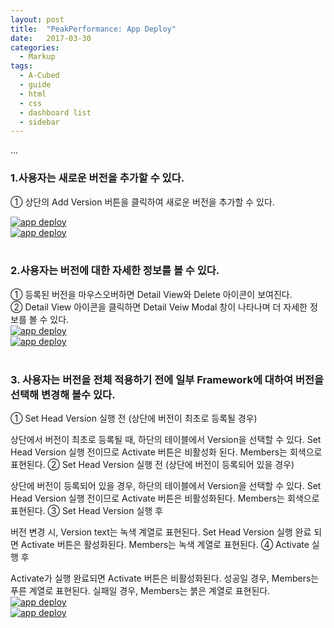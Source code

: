 ```yaml
---
layout: post
title:  "PeakPerformance: App Deploy"
date:   2017-03-30
categories:
  - Markup
tags:
  - A-Cubed
  - guide
  - html
  - css
  - dashboard list
  - sidebar
---
```


...

### 1.사용자는 새로운 버전을 추가할 수 있다.

① 상단의 Add Version 버튼을 클릭하여 새로운 버전을 추가할 수 있다.
<br>

<a href="{{ site.url }}/images/works/20170330/image-1.jpg"><img src="{{ site.url }}/images/works/20170330/image-1.jpg" alt="app deploy"></a>
<br>
<a href="{{ site.url }}/images/works/20170330/image-2.jpg"><img src="{{ site.url }}/images/works/20170330/image-2.jpg" alt="app deploy"></a>
<br>
<br>

### 2.사용자는 버전에 대한 자세한 정보를 볼 수 있다.

① 등록된 버전을 마우스오버하면 Detail View와 Delete 아이콘이 보여진다.
<br>
② Detail View 아이콘을 클릭하면 Detail Veiw Modal 창이 나타나며 더 자세한 정보를 볼 수 있다.
<br>
<a href="{{ site.url }}/images/works/20170330/image-3.jpg"><img src="{{ site.url }}/images/works/20170330/image-3.jpg" alt="app deploy"></a>
<br>
<a href="{{ site.url }}/images/works/20170330/image-4.jpg"><img src="{{ site.url }}/images/works/20170330/image-4.jpg" alt="app deploy"></a>
<br>
<br>

### 3. 사용자는 버전을 전체 적용하기 전에 일부 Framework에 대하여 버전을 선택해 변경해 볼수 있다.

① Set Head Version 실행 전 (상단에 버전이 최초로 등록될 경우)

상단에서 버전이 최초로 등록될 때, 하단의 테이블에서 Version을 선택할 수 있다.
Set Head Version 실행 전이므로 Activate 버튼은 비활성화 된다.
Members는 회색으로 표현된다.
② Set Head Version 실행 전 (상단에 버전이 등록되어 있을 경우)

상단에 버전이 등록되어 있을 경우, 하단의 테이블에서 Version을 선택할 수 있다.
Set Head Version 실행 전이므로 Activate 버튼은 비활성화된다.
Members는 회색으로 표현된다.
③ Set Head Version 실행 후

버전 변경 시, Version text는 녹색 계열로 표현된다.
Set Head Version 실행 완료 되면 Activate 버튼은 활성화된다.
Members는 녹색 계열로 표현된다.
④ Activate 실행 후

Activate가 실행 완료되면 Activate 버튼은 비활성화된다.
성공일 경우, Members는 푸른 계열로 표현된다.
실패일 경우, Members는 붉은 계열로 표현된다.
<br>
<a href="{{ site.url }}/images/works/20170330/image-5.jpg"><img src="{{ site.url }}/images/works/20170330/image-5.jpg" alt="app deploy"></a>
<br>
<a href="{{ site.url }}/images/works/20170330/image-6.jpg"><img src="{{ site.url }}/images/works/20170330/image-6.jpg" alt="app deploy"></a>